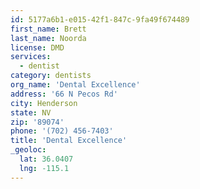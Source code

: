 ```yaml
---
id: 5177a6b1-e015-42f1-847c-9fa49f674489
first_name: Brett
last_name: Noorda
license: DMD
services:
  - dentist
category: dentists
org_name: 'Dental Excellence'
address: '66 N Pecos Rd'
city: Henderson
state: NV
zip: '89074'
phone: '(702) 456-7403'
title: 'Dental Excellence'
_geoloc:
  lat: 36.0407
  lng: -115.1
---
```

